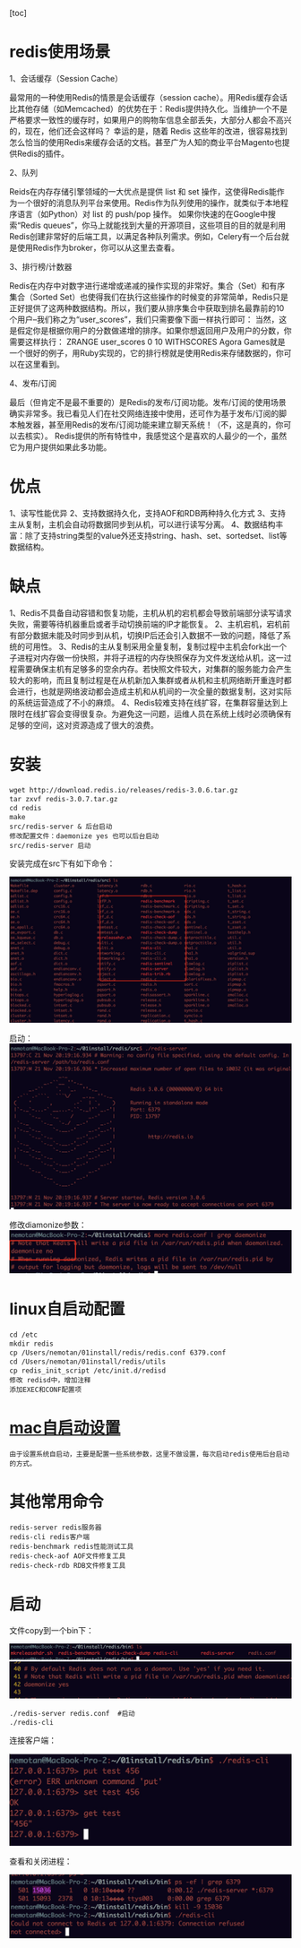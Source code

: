 [toc]
# redis使用场景
	
1、会话缓存（Session Cache）

最常用的一种使用Redis的情景是会话缓存（session cache）。用Redis缓存会话比其他存储（如Memcached）的优势在于：Redis提供持久化。当维护一个不是严格要求一致性的缓存时，如果用户的购物车信息全部丢失，大部分人都会不高兴的，现在，他们还会这样吗？
幸运的是，随着 Redis 这些年的改进，很容易找到怎么恰当的使用Redis来缓存会话的文档。甚至广为人知的商业平台Magento也提供Redis的插件。

2、队列

Reids在内存存储引擎领域的一大优点是提供 list 和 set 操作，这使得Redis能作为一个很好的消息队列平台来使用。Redis作为队列使用的操作，就类似于本地程序语言（如Python）对 list 的 push/pop 操作。
如果你快速的在Google中搜索“Redis queues”，你马上就能找到大量的开源项目，这些项目的目的就是利用Redis创建非常好的后端工具，以满足各种队列需求。例如，Celery有一个后台就是使用Redis作为broker，你可以从这里去查看。

3、排行榜/计数器

Redis在内存中对数字进行递增或递减的操作实现的非常好。集合（Set）和有序集合（Sorted Set）也使得我们在执行这些操作的时候变的非常简单，Redis只是正好提供了这两种数据结构。所以，我们要从排序集合中获取到排名最靠前的10个用户–我们称之为“user_scores”，我们只需要像下面一样执行即可：
当然，这是假定你是根据你用户的分数做递增的排序。如果你想返回用户及用户的分数，你需要这样执行：
ZRANGE user_scores 0 10 WITHSCORES
Agora Games就是一个很好的例子，用Ruby实现的，它的排行榜就是使用Redis来存储数据的，你可以在这里看到。

4、发布/订阅

最后（但肯定不是最不重要的）是Redis的发布/订阅功能。发布/订阅的使用场景确实非常多。我已看见人们在社交网络连接中使用，还可作为基于发布/订阅的脚本触发器，甚至用Redis的发布/订阅功能来建立聊天系统！（不，这是真的，你可以去核实）。
Redis提供的所有特性中，我感觉这个是喜欢的人最少的一个，虽然它为用户提供如果此多功能。


# 优点

1、读写性能优异
2、支持数据持久化，支持AOF和RDB两种持久化方式
3、支持主从复制，主机会自动将数据同步到从机，可以进行读写分离。
4、数据结构丰富：除了支持string类型的value外还支持string、hash、set、sortedset、list等数据结构。

# 缺点

1、Redis不具备自动容错和恢复功能，主机从机的宕机都会导致前端部分读写请求失败，需要等待机器重启或者手动切换前端的IP才能恢复。
2、主机宕机，宕机前有部分数据未能及时同步到从机，切换IP后还会引入数据不一致的问题，降低了系统的可用性。
3、Redis的主从复制采用全量复制，复制过程中主机会fork出一个子进程对内存做一份快照，并将子进程的内存快照保存为文件发送给从机，这一过程需要确保主机有足够多的空余内存。若快照文件较大，对集群的服务能力会产生较大的影响，而且复制过程是在从机新加入集群或者从机和主机网络断开重连时都会进行，也就是网络波动都会造成主机和从机间的一次全量的数据复制，这对实际的系统运营造成了不小的麻烦。
4、Redis较难支持在线扩容，在集群容量达到上限时在线扩容会变得很复杂。为避免这一问题，运维人员在系统上线时必须确保有足够的空间，这对资源造成了很大的浪费。


# 安装

	wget http://download.redis.io/releases/redis-3.0.6.tar.gz
	tar zxvf redis-3.0.7.tar.gz
	cd redis
	make
	src/redis-server & 后台启动
	修改配置文件：daemonize yes 也可以后台启动
	src/redis-server 启动
	 
安装完成在src下有如下命令：

![](media/15112667102509.jpg)


启动：
![](media/15112667733288.jpg)

修改diamonize参数：
![](media/15112670795002.jpg)



# linux自启动配置

	cd /etc
	mkdir redis
	cp /Users/nemotan/01install/redis/redis.conf 6379.conf
	cd /Users/nemotan/01install/redis/utils
	cp redis_init_script /etc/init.d/redisd
	修改 redisd中，增加注释
	添加EXEC和CONF配置项
	
# [mac自启动设置](http://blog.csdn.net/zwwnzb/article/details/71411533)
	
	由于设置系统自启动，主要是配置一些系统参数，这里不做设置，每次启动redis使用后台启动的方式。

# 其他常用命令
	
	redis-server redis服务器
	redis-cli redis客户端
	redis-benchmark redis性能测试工具
	redis-check-aof AOF文件修复工具
	redis-check-rdb RDB文件修复工具

# 启动

文件copy到一个bin下：

![](media/15113165564937.jpg)
![](media/15113166024105.jpg)

	./redis-server redis.conf  #启动
	./redis-cli 
	
连接客户端：

![](media/15113167463222.jpg)

查看和关闭进程：

![](media/15113168475123.jpg)




